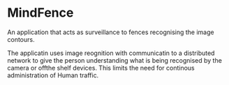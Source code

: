 # MindFence
An application that acts as surveillance to fences recognising the image contours.

The applicatin uses image reognition with communicatin to a distributed network to give the person understanding 
what is being recognised by the camera or offthe shelf devices. This limits the need for continous administration of Human traffic.


